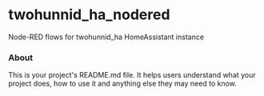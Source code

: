 twohunnid_ha_nodered
====================

Node-RED flows for twohunnid_ha HomeAssistant instance

### About

This is your project's README.md file. It helps users understand what your
project does, how to use it and anything else they may need to know.